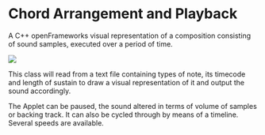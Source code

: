# Chord Arrangement and Playback

A C++ openFrameworks visual representation of a composition consisting of sound samples, executed over a period of time.

![](name-of-giphy.gif)

This class will read from a text file containing types of note, its timecode and length of sustain to draw a visual representation of it and output the sound accordingly.

The Applet can be paused, the sound altered in terms of volume of samples or backing track. It can also be cycled through by means of a timeline. Several speeds are available.
